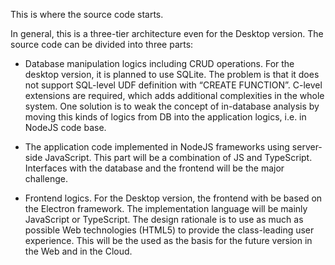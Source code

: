 This is where the source code starts.


In general, this is a three-tier architecture even for the Desktop version. The source code can be divided into three parts:

* Database manipulation logics including CRUD operations. For the desktop version, it is planned to use SQLite. The problem is that it does not support SQL-level UDF definition with “CREATE FUNCTION”. C-level extensions are required, which adds additional complexities in the whole system. One solution is to weak the concept of in-database analysis by moving this kinds of logics from DB into the application logics, i.e. in NodeJS code base.

* The application code implemented in NodeJS frameworks using server-side JavaScript. This part will be a combination of JS and TypeScript. Interfaces with the database and the frontend will be the major challenge.

* Frontend logics. For the Desktop version, the frontend with be based on the Electron framework. The implementation language will be mainly JavaScript or TypeScript. The design rationale is to use as much as possible Web technologies (HTML5) to provide the class-leading user experience. This will be the used as the basis for the future version in the Web and in the Cloud. 
